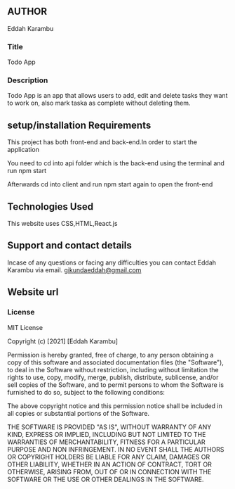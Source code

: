 ## AUTHOR
Eddah Karambu

### Title
Todo App

### Description
Todo App is an app that allows users to add, edit and delete tasks they want to work on, also mark taska as complete without deleting them.


## setup/installation Requirements

This project has both front-end and back-end.In order to start the application 

You need to cd into api folder which is the back-end using the terminal and run npm start

Afterwards cd into client and run npm start again to open the front-end 

## Technologies Used
This  website uses CSS,HTML,React.js

## Support and contact details
Incase of any questions or facing any difficulties you can contact Eddah Karambu via email.
gikundaeddah@gmail.com

## Website url


### License
MIT License

Copyright (c) [2021] [Eddah Karambu]

Permission is hereby granted, free of charge, to any person obtaining a copy
of this software and associated documentation files (the "Software"), to deal
in the Software without restriction, including without limitation the rights
to use, copy, modify, merge, publish, distribute, sublicense, and/or sell
copies of the Software, and to permit persons to whom the Software is
furnished to do so, subject to the following conditions:

The above copyright notice and this permission notice shall be included in all
copies or substantial portions of the Software.

THE SOFTWARE IS PROVIDED "AS IS", WITHOUT WARRANTY OF ANY KIND, EXPRESS OR
IMPLIED, INCLUDING BUT NOT LIMITED TO THE WARRANTIES OF MERCHANTABILITY,
FITNESS FOR A PARTICULAR PURPOSE AND NON INFRINGEMENT. IN NO EVENT SHALL THE
AUTHORS OR COPYRIGHT HOLDERS BE LIABLE FOR ANY CLAIM, DAMAGES OR OTHER
LIABILITY, WHETHER IN AN ACTION OF CONTRACT, TORT OR OTHERWISE, ARISING FROM,
OUT OF OR IN CONNECTION WITH THE SOFTWARE OR THE USE OR OTHER DEALINGS IN THE
SOFTWARE.





